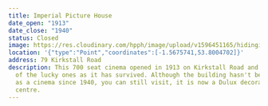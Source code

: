 ```yaml
---
title: Imperial Picture House
date_open: "1913"
date_close: "1940"
status: Closed
image: https://res.cloudinary.com/hpph/image/upload/v1596451165/hidinginplainsight/imperialpicturehouse.svg
location: '{"type":"Point","coordinates":[-1.5675741,53.8004702]}'
address: 79 Kirkstall Road
description: This 700 seat cinema opened in 1913 on Kirkstall Road and it is one
  of the lucky ones as it has survived. Although the building hasn't been used
  as a cinema since 1940, you can still visit, it is now a Dulux decorator
  centre.
---
```

